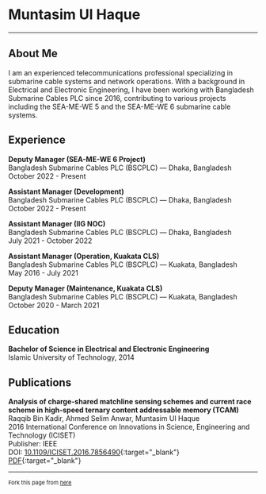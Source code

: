 # Muntasim Ul Haque

---

## About Me
I am an experienced telecommunications professional specializing in submarine cable systems and network operations. With a background in Electrical and Electronic Engineering, I have been working with Bangladesh Submarine Cables PLC since 2016, contributing to various projects including the SEA-ME-WE 5 and the SEA-ME-WE 6 submarine cable systems.

## Experience

**Deputy Manager (SEA-ME-WE 6 Project)**  
Bangladesh Submarine Cables PLC (BSCPLC) — Dhaka, Bangladesh  
October 2022 - Present

**Assistant Manager (Development)**  
Bangladesh Submarine Cables PLC (BSCPLC) — Dhaka, Bangladesh  
October 2022 - Present

**Assistant Manager (IIG NOC)**  
Bangladesh Submarine Cables PLC (BSCPLC) — Dhaka, Bangladesh  
July 2021 - October 2022

**Assistant Manager (Operation, Kuakata CLS)**  
Bangladesh Submarine Cables PLC (BSCPLC) — Kuakata, Bangladesh  
May 2016 - July 2021

**Deputy Manager (Maintenance, Kuakata CLS)**  
Bangladesh Submarine Cables PLC (BSCPLC) — Kuakata, Bangladesh  
October 2020 - March 2021

## Education

**Bachelor of Science in Electrical and Electronic Engineering**  
Islamic University of Technology, 2014

## Publications

**Analysis of charge-shared matchline sensing schemes and current race scheme in high-speed ternary content addressable memory (TCAM)**  
Raqqib Bin Kadir, Ahmed Selim Anwar, Muntasim Ul Haque  
2016 International Conference on Innovations in Science, Engineering and Technology (ICISET)  
Publisher: IEEE  
DOI: [10.1109/ICISET.2016.7856490](https://ieeexplore.ieee.org/document/7856490#:~:text=DOI%3A%2010.1109/ICISET.2016.7856490){:target="_blank"}  
[PDF](https://mega.nz/file/7IAGwRgA#IUDTS7mYArwtloYyYOpVU6hfhNQrHJ4xFYuz8BCQ3sE){:target="_blank"}

---

<p style="font-size:11px">Fork this page from <a href="https://github.com/muntasimulhaque/muntasimulhaque.github.io" target="_blank">here</a></p>
